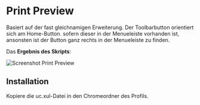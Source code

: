 # Print Preview
Basiert auf der fast gleichnamigen Erweiterung. Der Toolbarbutton orientiert sich am Home-Button. sofern dieser in der 
Menueleiste vorhanden ist, ansonsten ist der Button ganz rechts in der Menueleiste zu finden.

Das **Ergebnis des Skripts**:

![Screenshot Print Preview](https://github.com/ardiman/userChrome.js/raw/master/printpreview/scr_printpreview.png)

## Installation
Kopiere die uc.xul-Datei in den Chromeordner des Profils.